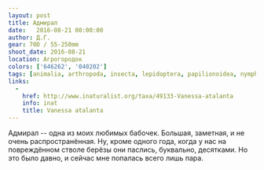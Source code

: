 ```yaml
---
layout: post
title: Адмирал
date:   2016-08-21 00:00:00
author: Д.Г.
gear: 70D / 55-250mm
shoot_date: 2016-08-21
location: Агрогородок
colors: ['646262', '040202']
tags: [animalia, arthropoda, insecta, lepidoptera, papilionoidea, nymphalidae, vanessa, vanessa atalanta]
links:
  -
    href: http://www.inaturalist.org/taxa/49133-Vanessa-atalanta
    info: inat
    title: Vanessa atalanta
---
```


Адмирал -- одна из моих любимых бабочек. Большая, заметная, и не очень распространённая. Ну, кроме одного года, когда у нас на повреждённом стволе берёзы они паслись, буквально, десятками. Но это было давно, и сейчас мне попалась всего лишь пара.
